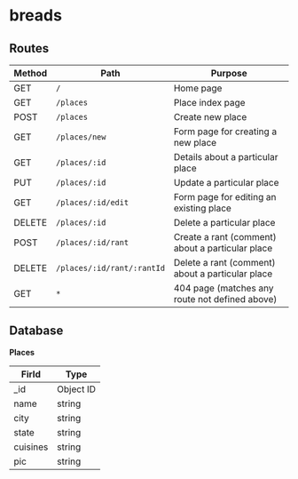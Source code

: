 # breads

## Routes

| Method | Path | Purpose |
| -------- | ---------------------------- | --------------------------- |
|GET| `/` | Home page |
|GET| `/places` | Place index page |
|POST| `/places` | Create new place |
|GET| `/places/new` | Form page for creating a new place |
|GET| `/places/:id` | Details about a particular place |
|PUT| `/places/:id` | Update a particular place |
|GET| `/places/:id/edit` | Form page for editing an existing place |
|DELETE| `/places/:id` | Delete a particular place |
|POST| `/places/:id/rant` | Create a rant (comment) about a particular place |
|DELETE| `/places/:id/rant/:rantId` | Delete a rant (comment) about a particular place |
|GET| `*` | 404 page (matches any route not defined above) |

## Database

**Places**

| Firld | Type |
| ------- | --------- |
| _id | Object ID |
| name | string |
| city | string |
| state | string |
| cuisines | string |
| pic | string |